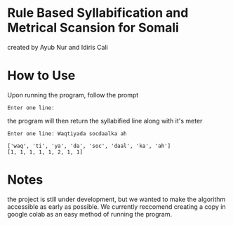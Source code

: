 # Rule Based Syllabification and Metrical Scansion for Somali

created by Ayub Nur and Idiris Cali

# How to Use
Upon running the program, follow the prompt

```
Enter one line:
```
the program will then return the syllabified line along with it's meter

```
Enter one line: Waqtiyada socdaalka ah

['waq', 'ti', 'ya', 'da', 'soc', 'daal', 'ka', 'ah']
[1, 1, 1, 1, 1, 2, 1, 1]
```


# Notes
the project is still under development, but we wanted to make the algorithm accessible as early as possible.
We currently reccomend creating a copy in google colab as an easy method of running the program.
